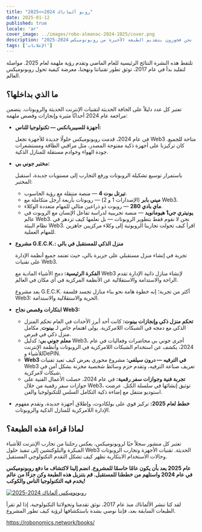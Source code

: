 ```yaml
---
title: "روبو ألماناك 2024>>2025"
date: 2025-01-12
published: true
locale: 'ar'
cover_image: ../images/robo-almanac-2024-2025/cover.png
description: "الألماناك هو مجموعة سنوية من الأفكار والأحداث والإنجازات التي تحكي القصة المتطورة للمشروع. إنها أكثر من مجرد تقرير، إنها حساب جذاب لتجاوز التحديات ودفع الابتكارات وتشكيل مستقبل التكنولوجيا. نحن فخورون بتقديم الطبعة الأخيرة من روبونوميكس 2024-2025."
tags: ['الإعلانات']
---
```


تلتقط هذه النشرة النتائج الرئيسية للعام الماضي وتقدم رؤية ملهمة لعام 2025. مواصلة لتقليد بدأ في عام 2017، توثق تطور تقنياتنا ونهجنا، معرضة كيفية تحول روبونوميكس العالم.

## ما الذي بداخلها؟

تعتبر كل عدد دليلاً على الحافة الحديثة لتقنيات الإنترنت الحديثة والروبوتات. يتضمن مراجعة عام 2024 أحداثًا مثيرة وإنجازات وقصص ملهمة:

- **أجهزة للسيبربانكس — تكنولوجيا للناس:**
    
    في عام 2024، قدمت روبونوميكس حلولًا جديدة للأجهزة تجعل Web3 متاحة للجميع. كان تركيزنا على أجهزة ذكية مفتوحة المصدر، مثل مراقبي الطاقة ومستشعرات جودة الهواء وخوادم مستقلة للمنازل الذكية.
    
- **مختبر جوني بي:**
    
    باستمرار توسيع تشكيلة الروبوتات ورفع التجارب إلى مستويات جديدة، استقبل المختبر:
    
    - **تيرتل بوت 4** — منصة متنقلة مع رؤية الحاسوب.
    - **ميني بابر** (الإصدارات 1 و 2) — روبوتات بأربعة أرجل متكاملة مع Web3.
    - **ماي بادي 280** — روبوت ذو ذراعين مثالي للمهام متعددة الوكلاء.
    - **يونيتري جي1 هيومانويد** — منصة تجريبية لدراسة تفاعل الإنسان مع الروبوت في عالم Web3.
    نحن لا نقوم فقط بتطوير الروبوتات — بل نعلمها كيف تزدهر في نظام البيئة Web3. اقرأ كيف تحولت تجاربنا الروبوتية إلى وكلاء مركزيين جاهزين للمهام العملية.
- **مشروع G.E.C.K.: منزل الذكي للمستقبل في بالي**
    
    تجربة في إنشاء منزل مستقبلي على جزيرة بالي، حيث تعتمد جميع أنظمة الإدارة على تقنيات Web3.
    
    **الفكرة الرئيسية:** دمج الأشياء المادية مع Web3 لإنشاء منازل ذاتية الإدارة تقدم الراحة والاستدامة والاستقلالية عن الأنظمة المركزية في أي مكان في العالم.
    
    يعد مشروع G.E.C.K. أكثر من تجربة؛ إنه خطوة هامة نحو بناء منازل تجسد فلسفة Web3: الحرية والاستقلالية والاستدامة.

- **ابتكارات وقصص نجاح Web3:**
    - **تحكم منزل ذكي وإنجازات بينوت:** كانت أحد أبرز الأحداث في العام تحكم المنزل الذكي مع دمجه في الشبكات اللامركزية. يولى اهتمام خاص لـ **بينوت**, مكامل منزل ذكي في قبرص.
    - **معلم جوني بي:** كدليل Web3، أجرى جوني بي محاضرات وفعاليات في عام 2024، يكشف عن استخدام الشبكات اللامركزية في الروبوتات وأنظمة الإنترنت للأشياء وDePIN.
    - **Web3 في الترفيه — درون سيلفي:** مشروع محوري يعرض كيف تعيد تقنيات Web3 تعريف صناعة الترفيه، وتقدم حزم وسائط شخصية مخزنة بشكل آمن في شبكات لامركزية.
    - **تجربة فنية وجوازات سفر رقمية:** في عام 2024، حصلت الأعمال الفنية على جوازات سفر رقمية من خلال Web3، توثيق إنشائها في سلسلة الكتل. عرضت استوديو متنقل مع إضاءة ذكية التكامل السلس للتكنولوجيا والفن.

- **خطط لعام 2025:**
    تركيز قوي على بولكادوت، وإطلاق أجهزة جديدة، وتقدم مفهوم الإدارة اللامركزية للمنازل الذكية والروبوتات.

## لماذا قراءة هذه الطبعة؟

تعتبر كل منشور سجلاً حيًا لروبونوميكس، يعكس رحلتنا من تجارب الإنترنت للأشياء المبكرة والبلوكتشين إلى تنفيذ حلول Web3 الحديثة. تقنيات الأجهزة وتجارب الروبوتات وحالات الاستخدام الابتكارية تظهر كيف تشكل التقدم التكنولوجي المستقبل.

**عام 2025 يعد بأن يكون عامًا حاسمًا للمشروع. انضم إلينا لاكتشاف ما دفع روبونوميكس في عام 2024 واستلهم من خططنا للمستقبل. قم بتنزيل هذه الطبعة وكن جزءًا من عالم يخدم فيه التكنولوجيا الناس والكوكب!**

[![روبونوميكس ألماناك 2024-2025](../images/robo-almanac-2024-2025/book-link.png)](https://static.robonomics.network/docs/book-2024-2025/Robonomics.network-Almanac-2024-en.pdf)

لقد كنا ننشر الألماناك منذ عام 2017، نوثق تقدمنا وتحولاتنا التكنولوجية. إذا لم تقرأ الطبعات السابقة بعد، فإننا نوصي بشدة باستكشافها لرؤية كيف تطور المشروع. 

https://robonomics.network/books/